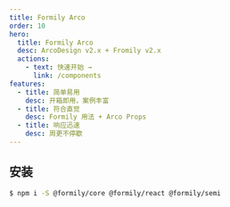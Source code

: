 ```yaml
---
title: Formily Arco
order: 10
hero:
  title: Formily Arco
  desc: ArcoDesign v2.x + Fromily v2.x
  actions:
    - text: 快速开始 →
      link: /components
features:
  - title: 简单易用
    desc: 开箱即用，案例丰富
  - title: 符合直觉
    desc: Formily 用法 + Arco Props
  - title: 响应迅速
    desc: 周更不停歇
---
```


## 安装

```bash
$ npm i -S @formily/core @formily/react @formily/semi
```
